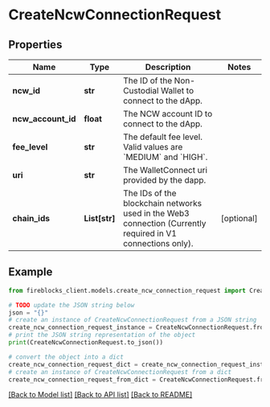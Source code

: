 # CreateNcwConnectionRequest


## Properties

Name | Type | Description | Notes
------------ | ------------- | ------------- | -------------
**ncw_id** | **str** | The ID of the Non-Custodial Wallet to connect to the dApp. | 
**ncw_account_id** | **float** | The NCW account ID to connect to the dApp. | 
**fee_level** | **str** | The default fee level. Valid values are &#x60;MEDIUM&#x60; and &#x60;HIGH&#x60;. | 
**uri** | **str** | The WalletConnect uri provided by the dapp. | 
**chain_ids** | **List[str]** | The IDs of the blockchain networks used in the Web3 connection (Currently required in V1 connections only). | [optional] 

## Example

```python
from fireblocks_client.models.create_ncw_connection_request import CreateNcwConnectionRequest

# TODO update the JSON string below
json = "{}"
# create an instance of CreateNcwConnectionRequest from a JSON string
create_ncw_connection_request_instance = CreateNcwConnectionRequest.from_json(json)
# print the JSON string representation of the object
print(CreateNcwConnectionRequest.to_json())

# convert the object into a dict
create_ncw_connection_request_dict = create_ncw_connection_request_instance.to_dict()
# create an instance of CreateNcwConnectionRequest from a dict
create_ncw_connection_request_from_dict = CreateNcwConnectionRequest.from_dict(create_ncw_connection_request_dict)
```
[[Back to Model list]](../README.md#documentation-for-models) [[Back to API list]](../README.md#documentation-for-api-endpoints) [[Back to README]](../README.md)


